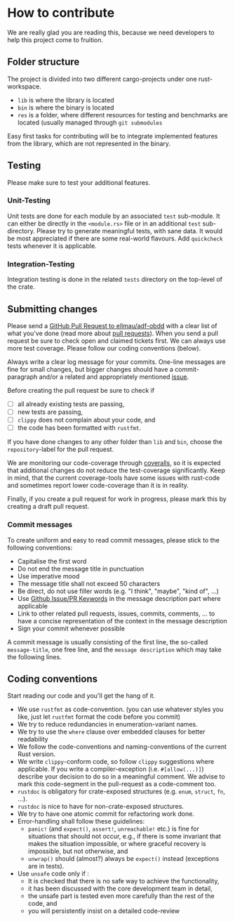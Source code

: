 # How to contribute

We are really glad you are reading this, because we need developers to help this project come to fruition.

## Folder structure

The project is divided into two different cargo-projects under one rust-workspace.

* `lib` is where the library is located
* `bin` is where the binary is located
* `res` is a folder, where different resources for testing and benchmarks are located (usually managed through `git submodules`

Easy first tasks for contributing will be to integrate implemented features from the library, which are not represented in the binary.

## Testing

Please make sure to test your additional features.

### Unit-Testing
Unit tests are done for each module by an associated `test` sub-module.
It can either be directly in the `<module.rs>` file or in an additional `test` sub-directory.
Please try to generate meaningful tests, with sane data. It would be most appreciated if there are some real-world flavours.
Add `quickcheck` tests whenever it is applicable.

### Integration-Testing
Integration testing is done in the related `tests` directory on the top-level of the crate.

## Submitting changes

Please send a [GitHub Pull Request to ellmau/adf-obdd](https://github.com/ellmau/adf-obdd/pull/new/main) with a clear list of what you've done (read more about [pull requests](http://help.github.com/pull-requests/)). When you send a pull request be sure to check open and claimed tickets first. We can always use more test coverage. Please follow our coding conventions (below).

Always write a clear log message for your commits. One-line messages are fine for small changes, but bigger changes should have a commit-paragraph and/or a related and appropriately mentioned [issue](https://github.com/ellmau/adf-obdd/issues).

Before creating the pull request be sure to check if
- [ ] all already existing tests are passing,
- [ ] new tests are passing,
- [ ] `clippy` does not complain about your code, and
- [ ] the code has been formatted with `rustfmt`.

If you have done changes to any other folder than `lib` and `bin`, choose the `repository`-label for the pull request.

We are monitoring our code-coverage through [coveralls](https://coveralls.io), so it is expected that additional changes do not reduce the test-coverage significantly.
Keep in mind, that the current coverage-tools have some issues with rust-code and sometimes report lower code-coverage than it is in reality.

Finally, if you create a pull request for work in progress, please mark this by creating a draft pull request.

### Commit messages

To create uniform and easy to read commit messages, please stick to the following conventions:

  * Capitalise the first word
  * Do not end the message title in punctuation
  * Use imperative mood
  * The message title shall not exceed 50 characters
  * Be direct, do not use filler words (e.g. "I think", "maybe", "kind of", ...)
  * Use [Github Issue/PR Keywords](https://docs.github.com/en/get-started/writing-on-github/working-with-advanced-formatting/using-keywords-in-issues-and-pull-requests) in the message description part where applicable
  * Link to other related pull requests, issues, commits, comments, ... to have a concise representation of the context in the message description
  * Sign your commit whenever possible
  
A commit message is usually consisting of the first line, the so-called `message-title`, one free line, and the `message description` which may take the following lines.

## Coding conventions

Start reading our code and you'll get the hang of it.

  * We use `rustfmt` as code-convention. (you can use whatever styles you like, just let `rustfmt` format the code before you commit)
  * We try to reduce redundancies in enumeration-variant names.
  * We try to use the `where` clause over embedded clauses for better readability
  * We follow the code-conventions and naming-conventions of the current Rust version.
  * We write `clippy`-conform code, so follow `clippy` suggestions where applicable. If you write a compiler-exception (i.e. `#[allow(...)]`) describe your decision to do so in a meaningful comment. We advise to mark this code-segment in the pull-request as a code-comment too. 
  * `rustdoc` is obligatory for crate-exposed structures (e.g. `enum`, `struct`, `fn`, ...).
  * `rustdoc` is nice to have for non-crate-exposed structures.
  * We try to have one atomic commit for refactoring work done.
  * Error-handling shall follow these guidelines:
	* `panic!` (and `expect()`, `assert!`, `unreachable!` etc.) is fine for situations that should not occur, e.g., if there is some invariant that makes the situation impossible, or where graceful recovery is impossible, but not otherwise, and
	* `unwrap()` should (almost?) always be `expect()` instead (exceptions are in tests).
  * Use `unsafe` code only if :
	* It is checked that there is no safe way to achieve the functionality,
	* it has been discussed with the core development team in detail,
	* the unsafe part is tested even more carefully than the rest of the code, and
	* you will persistently insist on a detailed code-review
